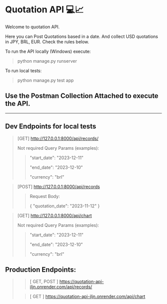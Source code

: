 # Quotation API 💻📈

Welcome to quotation API.

Here you can Post Quotations based in a date. And collect USD quotations in JPY, BRL, EUR.
Check the rules below.

To run the API locally
(Windows) execute:
>python manage.py runserver

To run local tests:
>python manage.py test app

## Use the Postman Collection Attached to execute the API.

***
## Dev Endpoints for local tests

>[GET] http://127.0.0.1:8000/api/records/
>
> Not required Query Params (examples):
>>"start_date": "2023-12-11"
>>
>>  "end_date": "2023-12-10"
>>
>>  "currency": "brl"
 
> [POST] http://127.0.0.1:8000/api/records
>>
>>Request Body:
>>
>>{ "quotation_date": "2023-11-12" }

> [GET] http://127.0.0.1:8000/api/chart
>
> Not required Query Params (examples):
>>"start_date": "2023-12-11"
>>
>>  "end_date": "2023-12-10"
>>
>>  "currency": "brl"

## Production Endpoints:
>> [ GET, POST ]  https://quotation-api-iljn.onrender.com/api/records/
>
>> [ GET ]  https://quotation-api-iljn.onrender.com/api/chart
